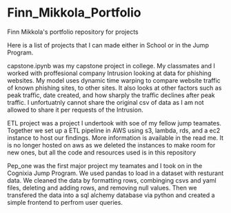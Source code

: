 # Finn_Mikkola_Portfolio
Finn Mikkola's portfolio repository for projects

Here is a list of projects that I can made either in School or in the Jump Program.

capstone.ipynb was my capstone project in college. My classmates and I worked with proffesional company Intrusion looking at data for phishing websites. My model uses dynamic time warping to compare website traffic of known phishing sites, to other sites. It also looks at other factors such as peak traffic, date created, and how sharply the traffic declines after peak traffic. I unfortuatnly cannot share the original csv of data as I am not allowed to share it per requests of the Intrusion.

ETL project was a project I undertook with soe of my fellow jump teamates. Together we set up a ETL pipeline in AWS using s3, lambda, rds, and a ec2 instance to host our findings. More information is available in the read me. It is no longer hosted on aws as we deleted the instances to make room for new ones, but all the code and resources used is in this repository

Pep_one was the first major project my teamates and I took on in the Cognixia Jump Program. We used pandas to load in a dataset with resturant data. We cleaned the data by formatting rows, combinging csvs and yaml files, deleting and adding rows, and removing null values. Then we transfered the data into a sql alchemy database via python and created a simple frontend to perfrom user queries.

